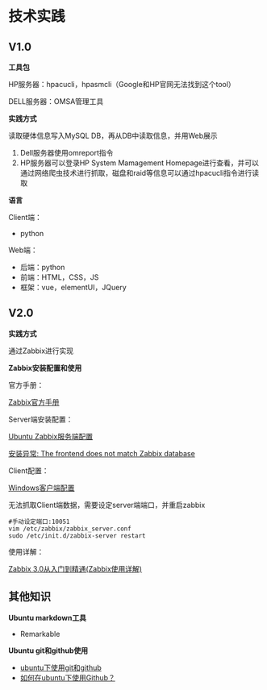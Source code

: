 技术实践
===

V1.0
---

**工具包**

HP服务器：hpacucli，hpasmcli（Google和HP官网无法找到这个tool）

DELL服务器：OMSA管理工具

**实践方式**

读取硬体信息写入MySQL DB，再从DB中读取信息，并用Web展示

1. Dell服务器使用omreport指令
2. HP服务器可以登录HP System Mamagement Homepage进行查看，并可以通过网络爬虫技术进行抓取，磁盘和raid等信息可以通过hpacucli指令进行读取

**语言**

Client端：

- python

Web端：

- 后端：python
- 前端：HTML，CSS，JS
- 框架：vue，elementUI，JQuery

V2.0
---

**实践方式**

通过Zabbix进行实现

**Zabbix安装配置和使用**

官方手册：

[Zabbix官方手册](https://www.zabbix.com/documentation/3.4/zh/manual)

Server端安装配置：

[Ubuntu Zabbix服务端配置](https://my.oschina.net/zhangyangyang/blog/841043)

[安装异常: The frontend does not match Zabbix database ](https://blog.csdn.net/purplegalaxy/article/details/37819899)


Client配置：

[Windows客户端配置](https://www.jianshu.com/p/9befd0bc7188)

无法抓取Client端数据，需要设定server端端口，并重启zabbix

```sheel
#手动设定端口:10051
vim /etc/zabbix/zabbix_server.conf
sudo /etc/init.d/zabbix-server restart
```

使用详解：

[Zabbix 3.0从入门到精通(Zabbix使用详解)](http://www.cnblogs.com/clsn/p/7885990.html)

其他知识
---

**Ubuntu markdown工具**

- Remarkable

**Ubuntu git和github使用**

- [ubuntu下使用git和github](https://blog.csdn.net/qq_31456593/article/details/79248706)
- [如何在ubuntu下使用Github？](https://blog.csdn.net/tina_ttl/article/details/51326684)
